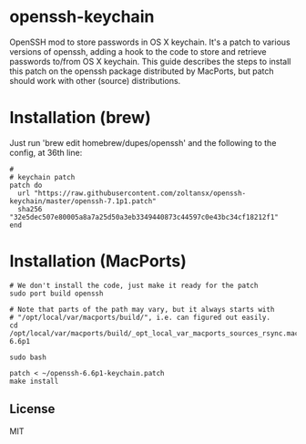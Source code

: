 openssh-keychain
================

OpenSSH mod to store passwords in OS X keychain. It's a patch to various versions of openssh, adding a hook to the code to store and retrieve passwords to/from OS X keychain.
This guide describes the steps to install this patch on the openssh package distributed by MacPorts, but patch should work with other (source) distributions.

Installation (brew)
=======================

Just run 'brew edit homebrew/dupes/openssh' and the following to the config, at 36th line:

    #
    # keychain patch
    patch do
      url "https://raw.githubusercontent.com/zoltansx/openssh-keychain/master/openssh-7.1p1.patch"
      sha256 "32e5dec507e80005a8a7a25d50a3eb3349440873c44597c0e43bc34cf18212f1"
    end

Installation (MacPorts)
=======================

```
# We don't install the code, just make it ready for the patch
sudo port build openssh

# Note that parts of the path may vary, but it always starts with
# "/opt/local/var/macports/build/", i.e. can figured out easily.
cd /opt/local/var/macports/build/_opt_local_var_macports_sources_rsync.macports.org_release_tarballs_ports_net_openssh/openssh/work/openssh-6.6p1

sudo bash

patch < ~/openssh-6.6p1-keychain.patch
make install
```

License
----

MIT

